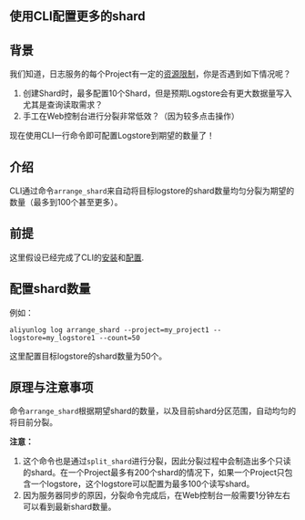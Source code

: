 ## 使用CLI配置更多的shard

## 背景
我们知道，日志服务的每个Project有一定的[资源限制](https://help.aliyun.com/document_detail/86660.html)，你是否遇到如下情况呢？
1. 创建Shard时，最多配置10个Shard，但是预期Logstore会有更大数据量写入尤其是查询读取需求？
2. 手工在Web控制台进行分裂非常低效？（因为较多点击操作）

现在使用CLI一行命令即可配置Logstore到期望的数量了！

## 介绍
CLI通过命令`arrange_shard`来自动将目标logstore的shard数量均匀分裂为期望的数量（最多到100个甚至更多）。

## 前提
这里假设已经完成了CLI的[安装](http://aliyun-log-cli.readthedocs.io/en/latest/README_CN.html#id1)和[配置](https://aliyun-log-cli.readthedocs.io/en/latest/tutorials/tutorial_configure_cli_cn.html).

## 配置shard数量
例如：

```shell
aliyunlog log arrange_shard --project=my_project1 --logstore=my_logstore1 --count=50
```

这里配置目标logstore的shard数量为50个。

## 原理与注意事项
命令`arrange_shard`根据期望shard的数量，以及目前shard分区范围，自动均匀的将目前分裂。

**注意：**
1. 这个命令也是通过`split_shard`进行分裂，因此分裂过程中会制造出多个只读的shard。在一个Project最多有200个shard的情况下，如果一个Project只包含一个logstore，这个logstore可以配置为最多100个读写shard。
2. 因为服务器同步的原因，分裂命令完成后，在Web控制台一般需要1分钟左右可以看到最新shard数量。


